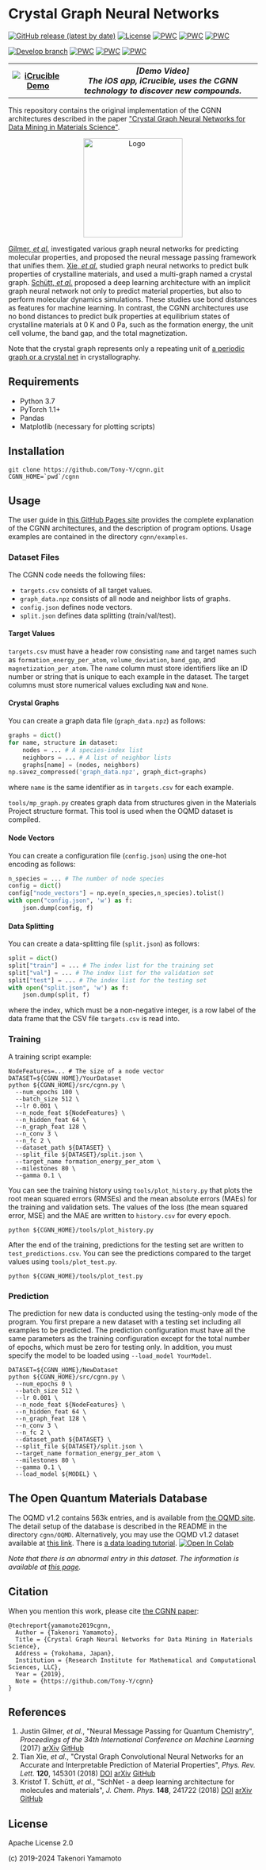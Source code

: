 # Crystal Graph Neural Networks
[![GitHub release (latest by date)](https://img.shields.io/github/v/release/Tony-Y/cgnn)](https://github.com/Tony-Y/cgnn/releases)
[![License](https://img.shields.io/badge/License-Apache%202.0-blue.svg)](LICENSE)
[![PWC](https://img.shields.io/endpoint.svg?url=https://paperswithcode.com/badge/crystal-graph-neural-networks-for-data-mining/formation-energy-on-oqmd-v12)](https://paperswithcode.com/sota/formation-energy-on-oqmd-v12?p=crystal-graph-neural-networks-for-data-mining)
[![PWC](https://img.shields.io/endpoint.svg?url=https://paperswithcode.com/badge/crystal-graph-neural-networks-for-data-mining/band-gap-on-oqmd-v12)](https://paperswithcode.com/sota/band-gap-on-oqmd-v12?p=crystal-graph-neural-networks-for-data-mining)
[![PWC](https://img.shields.io/endpoint.svg?url=https://paperswithcode.com/badge/crystal-graph-neural-networks-for-data-mining/total-magnetization-on-oqmd-v12)](https://paperswithcode.com/sota/total-magnetization-on-oqmd-v12?p=crystal-graph-neural-networks-for-data-mining)

[![Develop branch](https://img.shields.io/badge/develop-v1.1-red)](https://github.com/Tony-Y/cgnn/tree/dev_v1.1)
[![PWC](https://img.shields.io/endpoint.svg?url=https://paperswithcode.com/badge/oqm9hk-a-large-scale-graph-dataset-for/formation-energy-on-oqm9hk)](https://paperswithcode.com/sota/formation-energy-on-oqm9hk?p=oqm9hk-a-large-scale-graph-dataset-for)
[![PWC](https://img.shields.io/endpoint.svg?url=https://paperswithcode.com/badge/oqm9hk-a-large-scale-graph-dataset-for/band-gap-on-oqm9hk)](https://paperswithcode.com/sota/band-gap-on-oqm9hk?p=oqm9hk-a-large-scale-graph-dataset-for)
[![PWC](https://img.shields.io/endpoint.svg?url=https://paperswithcode.com/badge/oqm9hk-a-large-scale-graph-dataset-for/total-magnetization-on-oqm9hk)](https://paperswithcode.com/sota/total-magnetization-on-oqm9hk?p=oqm9hk-a-large-scale-graph-dataset-for)

<table>
<tr>
<th>
<a href="https://www.youtube.com/watch?v=ghzHOLm0FCE"><img src="http://img.youtube.com/vi/ghzHOLm0FCE/mqdefault.jpg" alt="iCrucible Demo"/></a>
</th>
<th>
<i>[Demo Video]<br>The iOS app, iCrucible, uses the CGNN technology to discover new compounds.</i>
</th>
</tr>
</table>

This repository contains the original implementation of the CGNN architectures described in the paper ["Crystal Graph Neural Networks for Data Mining in Materials Science"](https://storage.googleapis.com/rimcs_cgnn/cgnn_matsci_May_27_2019.pdf).

<p align="center"><img src="figs/SiO2.png" alt="Logo" width="200"/></p>

[Gilmer, *et al.*](#Gilmer2017) investigated various graph neural networks for predicting molecular properties, and proposed the neural message passing framework that unifies them. [Xie, *et al.*](#Xie2018) studied graph neural networks to predict bulk properties of crystalline materials, and used a multi-graph named a crystal graph. [Schütt, *et al.*](#Scheutt2018) proposed a deep learning architecture with an implicit graph neural network not only to predict material properties, but also to perform molecular dynamics simulations. These studies use bond distances as features for machine learning. In contrast, the CGNN architectures use no bond distances to predict bulk properties at equilibrium states of crystalline materials at 0 K and 0 Pa, such as the formation energy, the unit cell volume, the band gap, and the total magnetization.

Note that the crystal graph represents only a repeating unit of [a periodic graph or a crystal net](https://en.wikipedia.org/wiki/Periodic_graph_(crystallography)) in crystallography.

## Requirements

* Python 3.7
* PyTorch 1.1+
* Pandas
* Matplotlib (necessary for plotting scripts)

## Installation

```
git clone https://github.com/Tony-Y/cgnn.git
CGNN_HOME=`pwd`/cgnn
```

## Usage

The user guide in [this GitHub Pages site](https://Tony-Y.github.io/cgnn/) provides the complete explanation of the CGNN architectures, and the description of program options. Usage examples are contained in the directory `cgnn/examples`.

### Dataset Files
The CGNN code needs the following files:

* `targets.csv` consists of all target values.
* `graph_data.npz` consists of all node and neighbor lists of graphs.
* `config.json` defines node vectors.
* `split.json` defines data splitting (train/val/test).

#### Target Values
`targets.csv` must have a header row consisting `name` and target names such as `formation_energy_per_atom`, `volume_deviation`, `band_gap`, and `magnetization_per_atom`. The `name` column must store identifiers like an ID number or string that is unique to each example in the dataset. The target columns must store numerical values excluding `NaN` and `None`.

#### Crystal Graphs
You can create a graph data file (`graph_data.npz`) as follows:
```python
graphs = dict()
for name, structure in dataset:
    nodes = ... # A species-index list
    neighbors = ... # A list of neighbor lists
    graphs[name] = (nodes, neighbors)
np.savez_compressed('graph_data.npz', graph_dict=graphs)    
```
where `name` is the same identifier as in `targets.csv` for each example.

`tools/mp_graph.py` creates graph data from structures given in the Materials Project structure format. This tool is used when the OQMD dataset is compiled.

#### Node Vectors
You can create a configuration file (`config.json`) using the one-hot encoding as follows:

```python
n_species = ... # The number of node species
config = dict()
config["node_vectors"] = np.eye(n_species,n_species).tolist()
with open("config.json", 'w') as f:
    json.dump(config, f)
```

#### Data Splitting
You can create a data-splitting file (`split.json`) as follows:

```python
split = dict()
split["train"] = ... # The index list for the training set
split["val"] = ... # The index list for the validation set
split["test"] = ... # The index list for the testing set
with open("split.json", 'w') as f:
    json.dump(split, f)
```
where the index, which must be a non-negative integer, is a row label of the data frame that the CSV file `targets.csv` is read into.

### Training
A training script example:

```shell
NodeFeatures=... # The size of a node vector
DATASET=${CGNN_HOME}/YourDataset
python ${CGNN_HOME}/src/cgnn.py \
  --num_epochs 100 \
  --batch_size 512 \
  --lr 0.001 \
  --n_node_feat ${NodeFeatures} \
  --n_hidden_feat 64 \
  --n_graph_feat 128 \
  --n_conv 3 \
  --n_fc 2 \
  --dataset_path ${DATASET} \
  --split_file ${DATASET}/split.json \
  --target_name formation_energy_per_atom \
  --milestones 80 \
  --gamma 0.1 \
```

You can see the training history using `tools/plot_history.py` that plots the root mean squared errors (RMSEs) and the mean absolute errors (MAEs) for the training and validation sets. The values of the loss (the mean squared error, MSE) and the MAE are written to `history.csv` for every epoch.

```shell
python ${CGNN_HOME}/tools/plot_history.py
```

After the end of the training, predictions for the testing set are written to `test_predictions.csv`. You can see the predictions compared to the target values using `tools/plot_test.py`.

```shell
python ${CGNN_HOME}/tools/plot_test.py
```

### Prediction
The prediction for new data is conducted using the testing-only mode of the program. You first prepare a new dataset with a testing set including all examples to be predicted. The prediction configuration must have all the same parameters as the training configuration except for the total number of epochs, which must be zero for testing only. In addition, you must specify the model to be loaded using `--load_model YourModel`.   

```shell
DATASET=${CGNN_HOME}/NewDataset
python ${CGNN_HOME}/src/cgnn.py \
  --num_epochs 0 \
  --batch_size 512 \
  --lr 0.001 \
  --n_node_feat ${NodeFeatures} \
  --n_hidden_feat 64 \
  --n_graph_feat 128 \
  --n_conv 3 \
  --n_fc 2 \
  --dataset_path ${DATASET} \
  --split_file ${DATASET}/split.json \
  --target_name formation_energy_per_atom \
  --milestones 80 \
  --gamma 0.1 \
  --load_model ${MODEL} \
```

## The Open Quantum Materials Database
The OQMD v1.2 contains 563k entries, and is available from [the OQMD site](http://oqmd.org). The detail setup of the database is described in the README in the directory `cgnn/OQMD`. Alternatively, you may use the OQMD v1.2 dataset available at [this link](https://doi.org/10.5281/zenodo.7118055). There is [a data loading tutorial](https://github.com/Tony-Y/oqmd-v1.2-dataset-for-cgnn/blob/main/OQMD_v1_2_dataset_for_CGNN.ipynb). [![Open In Colab](https://colab.research.google.com/assets/colab-badge.svg)](https://colab.research.google.com/github/Tony-Y/oqmd-v1.2-dataset-for-cgnn/blob/main/OQMD_v1_2_dataset_for_CGNN.ipynb)

*Note that there is an abnormal entry in this dataset. The information is available at [this page](https://github.com/Tony-Y/oqmd-v1.2-dataset-for-cgnn#abnormal-entry).*

## Citation
When you mention this work, please cite [the CGNN paper](https://storage.googleapis.com/rimcs_cgnn/cgnn_matsci_May_27_2019.pdf):
```
@techreport{yamamoto2019cgnn,
  Author = {Takenori Yamamoto},
  Title = {Crystal Graph Neural Networks for Data Mining in Materials Science},
  Address = {Yokohama, Japan},
  Institution = {Research Institute for Mathematical and Computational Sciences, LLC},
  Year = {2019},
  Note = {https://github.com/Tony-Y/cgnn}
}
```

## References

1. <a name="Gilmer2017">Justin Gilmer</a>, *et al.*, "Neural Message Passing for Quantum Chemistry", *Proceedings of the 34th International Conference on Machine Learning* (2017) [arXiv](https://arxiv.org/abs/1704.01212) [GitHub](https://github.com/brain-research/mpnn)
2. <a name="Xie2018">Tian Xie</a>, *et al.*, "Crystal Graph Convolutional Neural Networks for an Accurate and Interpretable Prediction of Material Properties", *Phys. Rev. Lett.* **120**, 145301 (2018) [DOI](https://dx.doi.org/10.1103%2FPhysRevLett.120.145301) [arXiv](https://arxiv.org/abs/1710.10324) [GitHub](https://github.com/txie-93/cgcnn)
3. <a name="Scheutt2018">Kristof T. Schütt</a>, *et al.*, "SchNet - a deep learning architecture for molecules and materials", *J. Chem. Phys.* **148**, 241722 (2018) [DOI](https://doi.org/10.1063/1.5019779) [arXiv](https://arxiv.org/abs/1712.06113) [GitHub](https://github.com/atomistic-machine-learning/schnetpack)

## License

Apache License 2.0

(c) 2019-2024 Takenori Yamamoto
